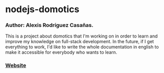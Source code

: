 # nodejs-domotics

### Author: Alexis Rodríguez Casañas.

This is a project about domotics that I'm working on in order to learn and improve my knowledge on full-stack development.
In the future, if I get everything to work, I'd like to write the whole documentation in english to make it accessible for everybody who wants to learn.

### [Website](https://alexrcas.github.io/nodejs-domotics/)


